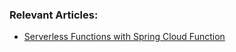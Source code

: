 ### Relevant Articles:
- [Serverless Functions with Spring Cloud Function](https://www.surya.com/spring-cloud-function)

